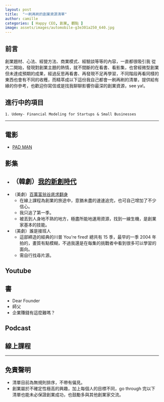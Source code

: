 ```yaml
---
layout: post
title:  "一刷再刷的創業資源清單"
author: camille
categories: [ Happy CEO, 創業, 觀點 ]
image: assets/images/automobile-g3e301a250_640.jpg
---
```


## 前言
創業題材、心法、經營方法、商業模式、經驗談等等的內容，一直都很吸引我
從大二開始，發現對創業主題的熱情，就不間斷的在看書、看影集，也曾經微型創業但未達成預期的成果，經過反思再看書、再發現不足再學習，不同階段再看同樣的東西也會有不同的收穫，而精萃成以下這份我自己都會一刷再刷的清單，提供給有緣的你參考，也歡迎你寫信或是找我聊聊影響你最深的創業資源，see ya!。

## 進行中的項目
```
1. Udemy- Financial Modeling for Startups & Small Businesses
```

---


## 電影

- [PAD MAN](www.google.com)

## 影集
- （韓劇）[我的新創時代](https://www.netflix.com/tw-en/title/81290293?source=35)
    - 
- （美劇）[百萬富翁谷底求翻身](https://www.discoverychannel.com.tw/page.php?id=86)
    - 在線上課程為創業的旅途中，意猶未盡的速速追完，也可自己增加了不少信心。
    - 我只追了第一季。
    - 被丟到人身地不熟的地方，極盡所能地運用資源，找到一線生機，是創業家基本的技能。
- （美劇）誰是接班人
    - 這部締造的經典的川普 You're fired! 總共有 15 季，最早的一季 2004 年拍的，畫質有點模糊，不過我還是在每集的挑戰者中看到很多可以學習的面向。
    - 需自行找尋片源。

## Youtube

## 書
- Dear Founder
- 師父
- 企業賺錢有這麼難嗎？

## Podcast

## 線上課程

---
## 免責聲明
- 清單目前為無規則排序，不帶有偏見。
- 創業屬於不確定性極高的興趣，加上每個人的目標不同，go through 完以下清單也能未必保證創業成功，也鼓勵多與其他創業家交流。

